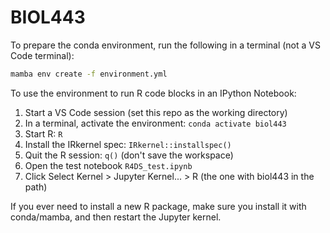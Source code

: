 # BIOL443

To prepare the conda environment, run the following in a terminal (not a VS Code terminal):

``` bash
mamba env create -f environment.yml
```

To use the environment to run R code blocks in an IPython Notebook:

1. Start a VS Code session (set this repo as the working directory)
2. In a terminal, activate the environment: `conda activate biol443`
3. Start R: `R`
4. Install the IRkernel spec: `IRkernel::installspec()`
5. Quit the R session: `q()` (don't save the workspace)
6. Open the test notebook `R4DS_test.ipynb`
7. Click Select Kernel > Jupyter Kernel... > R (the one with biol443 in the path)

If you ever need to install a new R package, make sure you install it with conda/mamba, and then restart the Jupyter kernel.
